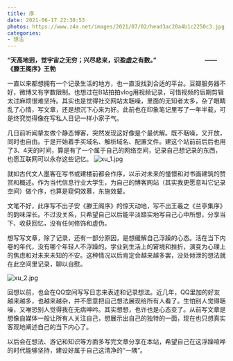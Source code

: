 ```yaml
---
title: 序
date: 2021-06-17 22:30:53
photos: https://www.z4a.net/images/2021/07/02/head3ac20a4b1c2250c3.jpg
categories: 
- 想法
---
```


**“天高地迥，觉宇宙之无穷；兴尽悲来，识盈虚之有数。”&emsp;&emsp;&emsp;&emsp;&emsp;&emsp;&emsp;&emsp;——《滕王阁序》王勃**

<!--more-->

一直以来都想拥有一个记录生活的地方，也一直没找到合适的平台。豆瓣服务器不好，微博又有字数限制。也想过在B站拍拍vlog用视频记录，可惜视频的后期剪辑太过麻烦很难坚持。其实也是觉得社交网站太聒噪，里面的无知者太多，杂了眼睛乱了心情，写文章，还是想沉下心来为好。此前也在印象笔记里写了一年半载，可是终究觉得像在写私人日记一样小家子气。

几日前听闻挚友做个静态博客，突然发现这好像是个最优解。既不聒噪，又开放，同时也自由。于是开始着手买域名、解析域名、配置文件。建这个站前前后后也用了3、4天的时间，算是有了一个属于自己的网络空间，记录自己想记录的东西，也愿互联网可以永存这些记忆。
![xu_1.jpg](https://www.z4a.net/images/2021/07/02/1_xu_1.jpg)

就如古代文人墨客在写书或建楼前都会作序，以示对未来的憧憬和对书画建筑的赞赏和概述。作为当代信息行业大学生，为自己的博客网站（其实我更愿意叫它记录空间）做个序，也算是窥伺效慕，东施效颦。

文笔不好，此序写不出子安《滕王阁序》的惊天动地，写不出王羲之《兰亭集序》的韵味深长。不过没关系，只希望自己以后能平淡踏实地写自己心中所想，分享当下、收获回忆，没有任何修饰和虚伪。

想写写文章，除了记录，还有一部分原因，是想缓解自己浮躁的心态。活在当下内卷的年代，没有哪个年轻人不浮躁的。学业到生活上的窘境和挫折，演变为心理上的焦虑和对未来未知的不安。这种情况以后肯定会越来越多罢，没处倾泄的想法就在此空间里记录，聊以自慰。

![xu_2.jpg](https://www.z4a.net/images/2021/07/02/1_xu_2.jpg)

回想以前，也会在QQ空间写写日志来表述和记录想法。近几年，QQ里加的好友越来越多，也越来越杂，并不愿意把自己想法展现给所有人看了。生怕别人觉得聒噪，又唯恐别人觉得我在无病呻吟。其实想想，也许也是心态变了。从前写文章是想像自媒体一般让所有人关注自己，想展示出自己的独特的一面，现在也只想真实客观地阐述自己的当下内心了。

以后会在想法、游记和知识等方面多写完文章分享在本站，希望自己在这浮躁喧哗的时代能够坚持，建设好属于自己这清净的“一隅”。
